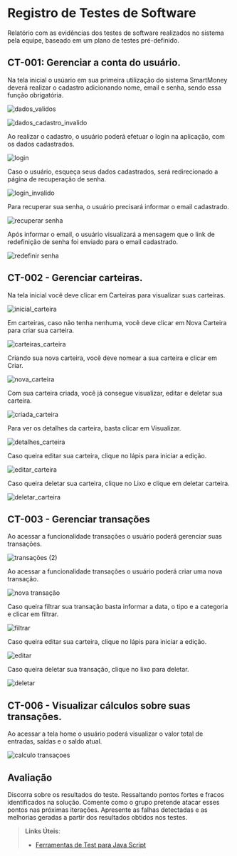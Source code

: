# Registro de Testes de Software

Relatório com as evidências dos testes de software realizados no sistema pela equipe, baseado em um plano de testes pré-definido.

## CT-001: Gerenciar a conta do usuário.

Na tela inicial o usúario em sua primeira utilização do sistema SmartMoney deverá realizar o cadastro adicionando nome, email e senha, sendo essa função obrigatória. 

![dados_validos](https://github.com/ICEI-PUC-Minas-PMV-ADS/pmv-ads-2023-2-e2-proj-int-t8-smartmoney/assets/89883311/9c663d42-fe46-495c-b5ea-1b5c7b385cfd)

 
![dados_cadastro_invalido](https://github.com/ICEI-PUC-Minas-PMV-ADS/pmv-ads-2023-2-e2-proj-int-t8-smartmoney/assets/89883311/663de889-80a9-41a4-a732-b92da090e8ce)

Ao realizar o cadastro, o usuário poderá efetuar o login na aplicação, com os dados cadastrados.

![login](https://github.com/ICEI-PUC-Minas-PMV-ADS/pmv-ads-2023-2-e2-proj-int-t8-smartmoney/assets/89883311/0951b53c-4285-4d7d-abc3-80fee13d37c1)

Caso o usuário, esqueça seus dados cadastrados, será redirecionado a página de recuperação de senha.

![login_invalido](https://github.com/ICEI-PUC-Minas-PMV-ADS/pmv-ads-2023-2-e2-proj-int-t8-smartmoney/assets/89883311/45234a21-bd3a-4160-b378-9c00554cd7a8)

Para recuperar sua senha, o  usuário precisará informar o email cadastrado.

![recuperar senha](https://github.com/ICEI-PUC-Minas-PMV-ADS/pmv-ads-2023-2-e2-proj-int-t8-smartmoney/assets/89883311/6e0504ff-97ad-4856-992b-f43d39b73578)

Após informar o email, o usuário visualizará a mensagem que o link de redefinição de senha foi enviado para o email cadastrado.

![redefinir senha](https://github.com/ICEI-PUC-Minas-PMV-ADS/pmv-ads-2023-2-e2-proj-int-t8-smartmoney/assets/89883311/f27917d3-1bd3-4cea-9bd8-261305b45ed8)

## CT-002 - Gerenciar carteiras.

Na tela inicial você deve clicar em Carteiras para visualizar suas carteiras.

![inicial_carteira](https://github.com/ICEI-PUC-Minas-PMV-ADS/pmv-ads-2023-2-e2-proj-int-t8-smartmoney/assets/104533807/5b3ae8cc-6fed-4d83-a2d3-c7afd54b8c6b)

Em carteiras, caso não tenha nenhuma, você deve clicar em Nova Carteira para criar sua carteira.

![carteiras_carteira](https://github.com/ICEI-PUC-Minas-PMV-ADS/pmv-ads-2023-2-e2-proj-int-t8-smartmoney/assets/104533807/345f4d7b-8ba9-4d82-959c-b428181ff0b8)

Criando sua nova carteira, você deve nomear a sua carteira e clicar em Criar.

![nova_carteira](https://github.com/ICEI-PUC-Minas-PMV-ADS/pmv-ads-2023-2-e2-proj-int-t8-smartmoney/assets/104533807/8d7e515b-d8f1-4b6b-998d-44c5db440c08)

Com sua carteira criada, você já consegue visualizar, editar e deletar sua carteira.

![criada_carteira](https://github.com/ICEI-PUC-Minas-PMV-ADS/pmv-ads-2023-2-e2-proj-int-t8-smartmoney/assets/104533807/d17ec5a7-048d-4b26-aa3b-17b3e96ddd64)

Para ver os detalhes da carteira, basta clicar em Visualizar.

![detalhes_carteira](https://github.com/ICEI-PUC-Minas-PMV-ADS/pmv-ads-2023-2-e2-proj-int-t8-smartmoney/assets/104533807/1af2d3e3-8175-4346-818f-3de4775171c1)

Caso queira editar sua carteira, clique no lápis para iniciar a edição.

![editar_carteira](https://github.com/ICEI-PUC-Minas-PMV-ADS/pmv-ads-2023-2-e2-proj-int-t8-smartmoney/assets/104533807/e152a26e-ad5b-4524-9c80-6c8d574d0bf0)

Caso queira deletar sua carteira, clique no Lixo e clique em deletar carteira.

![deletar_carteira](https://github.com/ICEI-PUC-Minas-PMV-ADS/pmv-ads-2023-2-e2-proj-int-t8-smartmoney/assets/104533807/97203ed4-6fb2-45bc-b7ed-5336826f034a)

## CT-003 - Gerenciar transações

Ao acessar a funcionalidade transações o usuário poderá gerenciar suas transações.

![transações (2)](https://github.com/ICEI-PUC-Minas-PMV-ADS/pmv-ads-2023-2-e2-proj-int-t8-smartmoney/assets/89883311/e497a3dc-d104-45fd-9253-863066f17787)


Ao acessar a funcionalidade transações o usuário poderá criar uma nova transação.

![nova transação](https://github.com/ICEI-PUC-Minas-PMV-ADS/pmv-ads-2023-2-e2-proj-int-t8-smartmoney/assets/89883311/c3309dfa-ed5e-409e-9991-00789ea2a577)

Caso queira filtrar sua transação basta informar a data, o tipo e a categoria e clicar em filtrar.

![filtrar](https://github.com/ICEI-PUC-Minas-PMV-ADS/pmv-ads-2023-2-e2-proj-int-t8-smartmoney/assets/89883311/3b949a42-3d1a-4923-a60d-0bd9b249fdfa)


Caso queira editar sua carteira, clique no lápis para iniciar a edição.

![editar](https://github.com/ICEI-PUC-Minas-PMV-ADS/pmv-ads-2023-2-e2-proj-int-t8-smartmoney/assets/89883311/310c4c42-9403-400e-9712-91210e49251f)

Caso queira deletar sua transação, clique no lixo para deletar.

![deletar ](https://github.com/ICEI-PUC-Minas-PMV-ADS/pmv-ads-2023-2-e2-proj-int-t8-smartmoney/assets/89883311/c291ea6d-94bd-4ce0-a4d8-9df0b3c68cf8)



## CT-006 - Visualizar cálculos sobre suas transações.

Ao acessar a tela home o usuário poderá visualizar o valor total de entradas, saídas e o saldo atual.

![calculo transaçoes](https://github.com/ICEI-PUC-Minas-PMV-ADS/pmv-ads-2023-2-e2-proj-int-t8-smartmoney/assets/89883311/6a51ff2b-50d9-46ae-a08e-67e5de99b45c)

## Avaliação

Discorra sobre os resultados do teste. Ressaltando pontos fortes e fracos identificados na solução. Comente como o grupo pretende atacar esses pontos nas próximas iterações. Apresente as falhas detectadas e as melhorias geradas a partir dos resultados obtidos nos testes.

> **Links Úteis**:
> - [Ferramentas de Test para Java Script](https://geekflare.com/javascript-unit-testing/)
